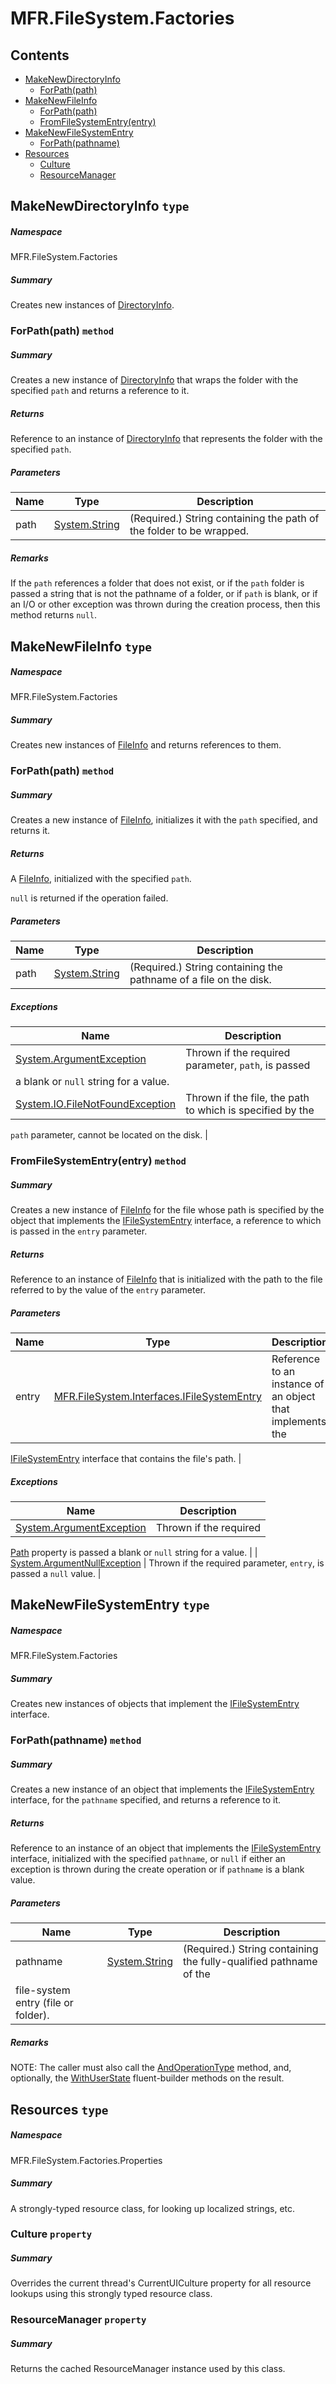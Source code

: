 <a name='assembly'></a>
# MFR.FileSystem.Factories

## Contents

- [MakeNewDirectoryInfo](#T-MFR-FileSystem-Factories-MakeNewDirectoryInfo 'MFR.FileSystem.Factories.MakeNewDirectoryInfo')
  - [ForPath(path)](#M-MFR-FileSystem-Factories-MakeNewDirectoryInfo-ForPath-System-String- 'MFR.FileSystem.Factories.MakeNewDirectoryInfo.ForPath(System.String)')
- [MakeNewFileInfo](#T-MFR-FileSystem-Factories-MakeNewFileInfo 'MFR.FileSystem.Factories.MakeNewFileInfo')
  - [ForPath(path)](#M-MFR-FileSystem-Factories-MakeNewFileInfo-ForPath-System-String- 'MFR.FileSystem.Factories.MakeNewFileInfo.ForPath(System.String)')
  - [FromFileSystemEntry(entry)](#M-MFR-FileSystem-Factories-MakeNewFileInfo-FromFileSystemEntry-MFR-FileSystem-Interfaces-IFileSystemEntry- 'MFR.FileSystem.Factories.MakeNewFileInfo.FromFileSystemEntry(MFR.FileSystem.Interfaces.IFileSystemEntry)')
- [MakeNewFileSystemEntry](#T-MFR-FileSystem-Factories-MakeNewFileSystemEntry 'MFR.FileSystem.Factories.MakeNewFileSystemEntry')
  - [ForPath(pathname)](#M-MFR-FileSystem-Factories-MakeNewFileSystemEntry-ForPath-System-String- 'MFR.FileSystem.Factories.MakeNewFileSystemEntry.ForPath(System.String)')
- [Resources](#T-MFR-FileSystem-Factories-Properties-Resources 'MFR.FileSystem.Factories.Properties.Resources')
  - [Culture](#P-MFR-FileSystem-Factories-Properties-Resources-Culture 'MFR.FileSystem.Factories.Properties.Resources.Culture')
  - [ResourceManager](#P-MFR-FileSystem-Factories-Properties-Resources-ResourceManager 'MFR.FileSystem.Factories.Properties.Resources.ResourceManager')

<a name='T-MFR-FileSystem-Factories-MakeNewDirectoryInfo'></a>
## MakeNewDirectoryInfo `type`

##### Namespace

MFR.FileSystem.Factories

##### Summary

Creates new instances of
[DirectoryInfo](#T-Alphaleonis-Win32-Filesystem-DirectoryInfo 'Alphaleonis.Win32.Filesystem.DirectoryInfo').

<a name='M-MFR-FileSystem-Factories-MakeNewDirectoryInfo-ForPath-System-String-'></a>
### ForPath(path) `method`

##### Summary

Creates a new instance of
[DirectoryInfo](#T-Alphaleonis-Win32-Filesystem-DirectoryInfo 'Alphaleonis.Win32.Filesystem.DirectoryInfo')
that wraps the folder with the specified `path` and
returns a reference to it.

##### Returns

Reference to an instance of
[DirectoryInfo](#T-Alphaleonis-Win32-Filesystem-DirectoryInfo 'Alphaleonis.Win32.Filesystem.DirectoryInfo')
that represents the folder with the specified `path`.

##### Parameters

| Name | Type | Description |
| ---- | ---- | ----------- |
| path | [System.String](http://msdn.microsoft.com/query/dev14.query?appId=Dev14IDEF1&l=EN-US&k=k:System.String 'System.String') | (Required.) String containing the path of the folder to be wrapped. |

##### Remarks

If the `path` references a folder that does not exist, or if
the `path` folder is passed a string that is not the pathname
of a folder, or if `path` is blank, or if an I/O or other
exception was thrown during the creation process, then this method returns
`null`.

<a name='T-MFR-FileSystem-Factories-MakeNewFileInfo'></a>
## MakeNewFileInfo `type`

##### Namespace

MFR.FileSystem.Factories

##### Summary

Creates new instances of [FileInfo](#T-Alphaleonis-Win32-Filesystem-FileInfo 'Alphaleonis.Win32.Filesystem.FileInfo') and returns
references to them.

<a name='M-MFR-FileSystem-Factories-MakeNewFileInfo-ForPath-System-String-'></a>
### ForPath(path) `method`

##### Summary

Creates a new instance of [FileInfo](#T-Alphaleonis-Win32-Filesystem-FileInfo 'Alphaleonis.Win32.Filesystem.FileInfo'),
initializes it with the `path` specified, and
returns it.

##### Returns

A [FileInfo](#T-Alphaleonis-Win32-Filesystem-FileInfo 'Alphaleonis.Win32.Filesystem.FileInfo'), initialized with the specified
`path`.



`null` is returned if the operation failed.

##### Parameters

| Name | Type | Description |
| ---- | ---- | ----------- |
| path | [System.String](http://msdn.microsoft.com/query/dev14.query?appId=Dev14IDEF1&l=EN-US&k=k:System.String 'System.String') | (Required.) String containing the pathname of a file on the disk. |

##### Exceptions

| Name | Description |
| ---- | ----------- |
| [System.ArgumentException](http://msdn.microsoft.com/query/dev14.query?appId=Dev14IDEF1&l=EN-US&k=k:System.ArgumentException 'System.ArgumentException') | Thrown if the required parameter, `path`, is passed
a blank or `null` string for a value. |
| [System.IO.FileNotFoundException](http://msdn.microsoft.com/query/dev14.query?appId=Dev14IDEF1&l=EN-US&k=k:System.IO.FileNotFoundException 'System.IO.FileNotFoundException') | Thrown if the file, the path to which is specified by the
`path`
parameter, cannot be located on the disk. |

<a name='M-MFR-FileSystem-Factories-MakeNewFileInfo-FromFileSystemEntry-MFR-FileSystem-Interfaces-IFileSystemEntry-'></a>
### FromFileSystemEntry(entry) `method`

##### Summary

Creates a new instance of [FileInfo](#T-Alphaleonis-Win32-Filesystem-FileInfo 'Alphaleonis.Win32.Filesystem.FileInfo') for the
file whose path is specified by the object that implements the
[IFileSystemEntry](#T-MFR-FileSystem-Interfaces-IFileSystemEntry 'MFR.FileSystem.Interfaces.IFileSystemEntry')
interface, a reference to which is passed in the
`entry`
parameter.

##### Returns

Reference to an instance of [FileInfo](#T-Alphaleonis-Win32-Filesystem-FileInfo 'Alphaleonis.Win32.Filesystem.FileInfo') that
is initialized with the path to the file referred to by the value of
the `entry` parameter.

##### Parameters

| Name | Type | Description |
| ---- | ---- | ----------- |
| entry | [MFR.FileSystem.Interfaces.IFileSystemEntry](#T-MFR-FileSystem-Interfaces-IFileSystemEntry 'MFR.FileSystem.Interfaces.IFileSystemEntry') | Reference to an instance of an object that implements the
[IFileSystemEntry](#T-MFR-FileSystem-Interfaces-IFileSystemEntry 'MFR.FileSystem.Interfaces.IFileSystemEntry')
interface that contains the file's path. |

##### Exceptions

| Name | Description |
| ---- | ----------- |
| [System.ArgumentException](http://msdn.microsoft.com/query/dev14.query?appId=Dev14IDEF1&l=EN-US&k=k:System.ArgumentException 'System.ArgumentException') | Thrown if the required
[Path](#P-MFR-FileSystem-Interfaces-IFileSystemEntry-Path 'MFR.FileSystem.Interfaces.IFileSystemEntry.Path')
property is passed a blank or `null` string for a value. |
| [System.ArgumentNullException](http://msdn.microsoft.com/query/dev14.query?appId=Dev14IDEF1&l=EN-US&k=k:System.ArgumentNullException 'System.ArgumentNullException') | Thrown if the required parameter, `entry`, is
passed a `null` value. |

<a name='T-MFR-FileSystem-Factories-MakeNewFileSystemEntry'></a>
## MakeNewFileSystemEntry `type`

##### Namespace

MFR.FileSystem.Factories

##### Summary

Creates new instances of objects that implement the
[IFileSystemEntry](#T-MFR-FileSystem-Interfaces-IFileSystemEntry 'MFR.FileSystem.Interfaces.IFileSystemEntry')
interface.

<a name='M-MFR-FileSystem-Factories-MakeNewFileSystemEntry-ForPath-System-String-'></a>
### ForPath(pathname) `method`

##### Summary

Creates a new instance of an object that implements the
[IFileSystemEntry](#T-MFR-FileSystem-Interfaces-IFileSystemEntry 'MFR.FileSystem.Interfaces.IFileSystemEntry')
interface, for
the `pathname` specified, and returns a reference to it.

##### Returns

Reference to an instance of an object that implements the
[IFileSystemEntry](#T-MFR-FileSystem-Interfaces-IFileSystemEntry 'MFR.FileSystem.Interfaces.IFileSystemEntry')
interface,
initialized with the specified `pathname`, or `null` if either an exception is thrown during the create operation or if `pathname` is a blank value.

##### Parameters

| Name | Type | Description |
| ---- | ---- | ----------- |
| pathname | [System.String](http://msdn.microsoft.com/query/dev14.query?appId=Dev14IDEF1&l=EN-US&k=k:System.String 'System.String') | (Required.) String containing the fully-qualified pathname of the
file-system entry (file or folder). |

##### Remarks

NOTE: The caller must also call the
[AndOperationType](#M-MFR-IOperationSpecificObject-AndOperationType 'MFR.IOperationSpecificObject.AndOperationType')
method,
and, optionally, the
[WithUserState](#M-MFR-IFileSystemEntry-WithUserState 'MFR.IFileSystemEntry.WithUserState')
fluent-builder methods on the result.

<a name='T-MFR-FileSystem-Factories-Properties-Resources'></a>
## Resources `type`

##### Namespace

MFR.FileSystem.Factories.Properties

##### Summary

A strongly-typed resource class, for looking up localized strings, etc.

<a name='P-MFR-FileSystem-Factories-Properties-Resources-Culture'></a>
### Culture `property`

##### Summary

Overrides the current thread's CurrentUICulture property for all
  resource lookups using this strongly typed resource class.

<a name='P-MFR-FileSystem-Factories-Properties-Resources-ResourceManager'></a>
### ResourceManager `property`

##### Summary

Returns the cached ResourceManager instance used by this class.

